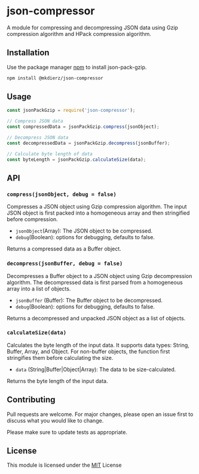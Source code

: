 # json-compressor

A module for compressing and decompressing JSON data using Gzip compression algorithm and HPack compression algorithm.

## Installation

Use the package manager [npm](http://npmjs.org/) to install json-pack-gzip.

```bash
npm install @mkdierz/json-compressor
```
## Usage

```javascript
const jsonPackGzip = require('json-compressor');

// Compress JSON data
const compressedData = jsonPackGzip.compress(jsonObject);

// Decompress JSON data
const decompressedData = jsonPackGzip.decompress(jsonBuffer);

// Calculate byte length of data
const byteLength = jsonPackGzip.calculateSize(data);
```

## API

### ```compress(jsonObject, debug = false)```

Compresses a JSON object using Gzip compression algorithm. The input JSON object is first packed into a homogeneous array and then stringified before compression.

- ```jsonObject```(Array): The JSON object to be compressed.
- ```debug```(Boolean): options for debugging, defaults to false.

Returns a compressed data as a Buffer object.

### ```decompress(jsonBuffer, debug = false)```
Decompresses a Buffer object to a JSON object using Gzip decompression algorithm. The decompressed data is first parsed from a homogeneous array into a list of objects.

- ```jsonBuffer``` (Buffer): The Buffer object to be decompressed.
- ```debug```(Boolean): options for debugging, defaults to false.

Returns a decompressed and unpacked JSON object as a list of objects.

### ```calculateSize(data)```
Calculates the byte length of the input data. It supports data types: String, Buffer, Array, and Object. For non-buffer objects, the function first stringifies them before calculating the size.

- ```data``` (String|Buffer|Object|Array): The data to be size-calculated.

Returns the byte length of the input data.

## Contributing

Pull requests are welcome. For major changes, please open an issue first
to discuss what you would like to change.

Please make sure to update tests as appropriate.

## License

This module is licensed under the [MIT](https://choosealicense.com/licenses/mit/) License